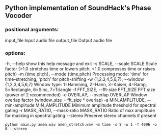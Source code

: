 ## Python implementation of SoundHack's Phase Vocoder

### positional arguments:
  input_file            Input audio file 
  output_file           Output audio file

### options:
  -h, --help            show this help message and exit 
  -s SCALE, --scale SCALE 
                        Scale factor (>1.0 stretches time or lowers pitch,
                        <1.0 compresses time or raises pitch)
  -m {time,pitch}, --mode {time,pitch}
                        Processing mode: 'time' for time-stretching, 'pitch'
                        for pitch-shifting 
  -w {1,2,3,4,5,6,7}, --window {1,2,3,4,5,6,7}
                        Window type: 1=Hamming, 2=Hann, 3=Kaiser, 4=Ramp,
                        5=Rectangle, 6=Sinc, 7=Triangle 
  -f FFT_SIZE, --fft-size FFT_SIZE
                        FFT size (power of 2 recommended)
  -o OVERLAP, --overlap OVERLAP
                        Window overlap factor (window_size = fft_size * overlap)
  -a MIN_AMPLITUDE, --min-amplitude MIN_AMPLITUDE
                        Minimum amplitude threshold for spectral gating 
  -r MASK_RATIO, --mask-ratio MASK_RATIO
                        Ratio of max amplitude for masking in spectral gating 
  --stereo              Preserve stereo channels if present

`python main.py amen.wav amen_stretch.wav -m time -s 8 -w 1 -f 4096 -o 8 --stereo `